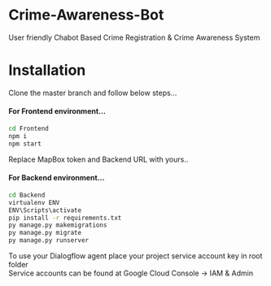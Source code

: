 # Crime-Awareness-Bot
User friendly Chabot Based Crime Registration &amp; Crime Awareness System

# Installation
Clone the master branch and follow below steps...

#### For Frontend environment...

```sh
cd Frontend
npm i
npm start
```
Replace MapBox token and Backend URL with yours..

#### For Backend environment...

```sh
cd Backend
virtualenv ENV
ENV\Scripts\activate
pip install -r requirements.txt
py manage.py makemigrations
py manage.py migrate
py manage.py runserver
```
To use your Dialogflow agent place your project service account key in root folder \
Service accounts can be found at Google Cloud Console -> IAM & Admin
